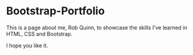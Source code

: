 # Bootstrap-Portfolio

This is a page about me, Rob Quinn, to showcase the skills I've learned in HTML, CSS and Bootstrap.

I hope you like it.